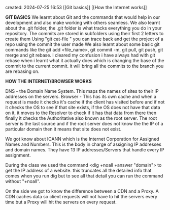  created: 2024-07-25 16:53
[[Git basics]] [[How the Internet works]]

**GIT BASICS**
We learnt about Git and the commands that would help in our development and also make working with others seamless. We also learnt about the .git folder, the .git folder is what tracks everything you do in your repository. 
The commits are stored in subfolders using their first 2 letters to create them
Using "git cat-file <commit SHA>" you can trace back and get the project of a repo using the commit the user made
We also learnt about some basic git commands like the git add <file_name>, git commit -m, git pull, git push, git merge and git rebase. I cleared my confusion i have always had with git rebase when i learnt what it actually does which is changing the base of the commit to the current commit. it will bring all the commits to the branch you are rebasing on.

**HOW THE INTERNET/BROWSER WORKS**

DNS - the Domain Name System. This maps the names of sites to their IP addresses on the servers. 
Browser - This has its own cache and when a request is made it checks it's cache if the client has visited before and if not it checks the OS to see if that site exists, if the OS does not have that data on it, it moves to the Resolver to check if it has that data from there then finally it checks the Authoritative also known as the root server. The root server is the last source and if the root server does not know the the IP of a particular domain then it means that site does not exist.

We got know about ICANN which is the Internet Corporation for Assigned Names and Numbers. This is the body in charge of assigning IP addresses and domain names. They have 13 IP addresses/Servers that handle every IP assignment.

During the class we used the command <dig +noall +answer "domain"> to get the IP address of a website. this truncates all the detailed info that comes when you run dig but to see all that detail you can run the command without "+noall". 

On the side we got to know the difference between a CDN and a Proxy. A CDN caches data so client requests will not have to hit the servers every time but a Proxy will hit the servers on every request.




